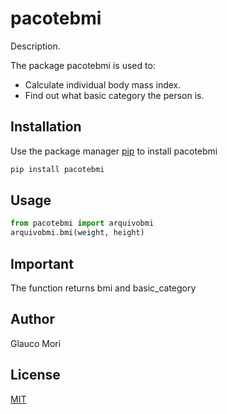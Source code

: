 # pacotebmi

Description. 

The package pacotebmi is used to:
- Calculate individual body mass index.
- Find out what basic category the person is.

## Installation

Use the package manager [pip](https://pip.pypa.io/en/stable/) to install pacotebmi

```bash
pip install pacotebmi
```

## Usage

```python
from pacotebmi import arquivobmi
arquivobmi.bmi(weight, height)
```

## Important

The function returns bmi and basic_category

## Author
Glauco Mori

## License
[MIT](LICENSE.txt)